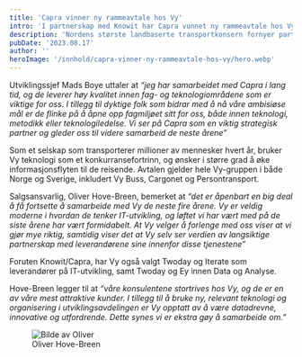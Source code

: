 ```yaml
---
title: 'Capra vinner ny rammeavtale hos Vy'
intro: 'I partnerskap med Knowit har Capra vunnet ny rammeavtale hos Vy på områdene IT-utvikling og teknologi, og Data og analyse. Fra før av har Knowit/Capra samarbeidet hos kunden i fire år innen IT-utvikling. Avtalen markerer et videre strategisk partnerskap både mellom de to leverandørene og mot Vy-gruppen, med en estimert øvre verdi på 600MNOK.'
description: 'Nordens største landbaserte transportkonsern fornyer partnerskapet med spesialist på tech!'
pubDate: '2023.08.17'
author: ''
heroImage: '/innhold/capra-vinner-ny-rammeavtale-hos-vy/hero.webp'
---
```


Utviklingssjef Mads Boye uttaler at *“jeg har samarbeidet med Capra i lang tid, og de leverer høy kvalitet innen fag- og teknologiområdene som er viktige for oss. I tillegg til dyktige folk som bidrar med å nå våre ambisiøse mål er de flinke på å åpne opp fagmiljøet sitt for oss, både innen teknologi, metodikk eller teknologiledelse. Vi ser på Capra som en viktig strategisk partner og gleder oss til videre samarbeid de neste årene”*

Som et selskap som transporterer millioner av mennesker hvert år, bruker Vy teknologi som et konkurransefortrinn, og ønsker i større grad å øke informasjonsflyten til de reisende. Avtalen gjelder hele Vy-gruppen i både Norge og Sverige, inkludert Vy Buss, Cargonet og Persontransport.

Salgsansvarlig, Oliver Hove-Breen, bemerket at *“det er åpenbart en big deal å få fortsette å samarbeide med Vy de neste fire årene. Vy er veldig moderne i hvordan de tenker IT-utvikling, og løftet vi har vært med på de siste årene har vært formidabelt. At Vy velger å forlenge med oss viser at vi gjør mye riktig, samtidig viser det at Vy selv ser verdien av langsiktige partnerskap med leverandørene sine innenfor disse tjenestene”*

Foruten Knowit/Capra, har Vy også valgt Twoday og Iterate som leverandører på IT-utvikling, samt Twoday og Ey innen Data og Analyse.

Hove-Breen legger til at *“våre konsulentene stortrives hos Vy, og de er en av våre mest attraktive kunder. I tillegg til å bruke ny, relevant teknologi og organisering i utviklingsavdelingen er Vy opptatt av å være datadrevne, innovative og utfordrende. Dette synes vi er ekstra gøy å samarbeide om.”*

<figure>
  <img alt="Bilde av Oliver" src="/innhold/capra-vinner-ny-rammeavtale-hos-vy/oliver.webp">
  <figcaption>Oliver Hove-Breen</figcaption>
</figure>